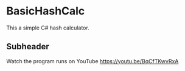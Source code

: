 # BasicHashCalc

This a simple C# hash calculator.

## Subheader

Watch the program runs on YouTube https://youtu.be/BqCfTKwvRxA
